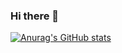 ### Hi there 👋

[![Anurag's GitHub stats](https://github-readme-stats.vercel.app/api?username=praveen12math)](https://github.com/praveen12math/github-readme-stats)

<!--
**praveen12math/praveen12math** is a ✨ _special_ ✨ repository because its `README.md` (this file) appears on your GitHub profile.

Here are some ideas to get you started:

- 🔭 I’m currently working on ...
- 🌱 I’m currently learning ...
- 👯 I’m looking to collaborate on ...
- 🤔 I’m looking for help with ...
- 💬 Ask me about ...
- 📫 How to reach me: ...
- 😄 Pronouns: ...
- ⚡ Fun fact: ...
-->
